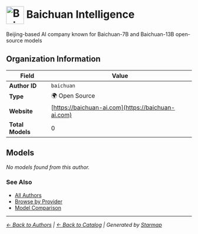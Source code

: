 # <img src="https://raw.githubusercontent.com/agentstation/starmap/master/internal/embedded/logos/baichuan.svg" alt="Baichuan Intelligence logo" width="48" height="48" style="vertical-align: middle;"> Baichuan Intelligence
  
  
  
Beijing-based AI company known for Baichuan-7B and Baichuan-13B open-source models
  
  
## Organization Information
  
| Field | Value |
|---------|---------|
| **Author ID** | `baichuan` |
| **Type** | 🌍 Open Source |
| **Website** | [https://baichuan-ai.com](https://baichuan-ai.com) |
| **Total Models** | 0 |

  
## Models
  
*No models found from this author.*
  
### See Also
  
- [All Authors](../)
- [Browse by Provider](../../providers/)
- [Model Comparison](../../models/)
  
---
*_[← Back to Authors](../) | [← Back to Catalog](../../) | Generated by [Starmap](https://github.com/agentstation/starmap)_*